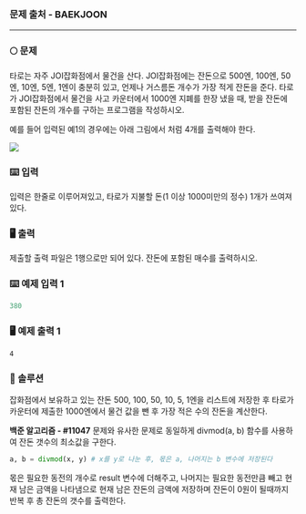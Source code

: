 ### 문제 출처 - BAEKJOON

------

### :full_moon: 문제

타로는 자주 JOI잡화점에서 물건을 산다. JOI잡화점에는 잔돈으로 500엔, 100엔, 50엔, 10엔, 5엔, 1엔이 충분히 있고, 언제나 거스름돈 개수가 가장 적게 잔돈을 준다. 타로가 JOI잡화점에서 물건을 사고 카운터에서 1000엔 지폐를 한장 냈을 때, 받을 잔돈에 포함된 잔돈의 개수를 구하는 프로그램을 작성하시오.

예를 들어 입력된 예1의 경우에는 아래 그림에서 처럼 4개를 출력해야 한다.

<img src="https://onlinejudgeimages.s3-ap-northeast-1.amazonaws.com/problem/5585/1.png">



### :keyboard: 입력

입력은 한줄로 이루어져있고, 타로가 지불할 돈(1 이상 1000미만의 정수) 1개가 쓰여져있다.

### :desktop_computer: 출력

제출할 출력 파일은 1행으로만 되어 있다. 잔돈에 포함된 매수를 출력하시오.

### :keyboard: 예제 입력 1

```python
380
```

### :desktop_computer: 예제 출력 1

```
4
```

### :mag_right: 솔루션

잡화점에서 보유하고 있는 잔돈 500, 100, 50, 10, 5, 1엔을 리스트에 저장한 후 타로가 카운터에 제출한 1000엔에서 물건 값을 뺀 후 가장 적은 수의 잔돈을 계산한다.

**백준 알고리즘 - #11047** 문제와 유사한 문제로 동일하게 divmod(a, b) 함수를 사용하여 잔돈 갯수의 최소값을 구한다.

```python
a, b = divmod(x, y) # x를 y로 나눈 후, 몫은 a, 나머지는 b 변수에 저장된다
```

몫은 필요한 동전의 개수로 result 변수에 더해주고, 나머지는 필요한 동전만큼 빼고 현재 남은 금액을 나타냄으로 현재 남은 잔돈의 금액에 저장하며 잔돈이 0원이 될때까지 반복 후 총 잔돈의 갯수를 출력한다.